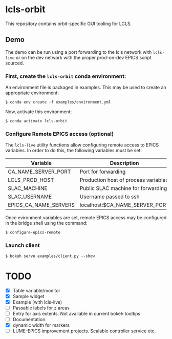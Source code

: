 # lcls-orbit

This repository contains orbit-specific GUI tooling for LCLS.

## Demo

The demo can be run using a port forwarding to the lcls network with `lcls-live` or on the dev network with the proper prod-on-dev EPICS script sourced.


### First, create the `lcls-orbit` conda environment:
An environment file is packaged in examples. This may be used to create an appropriate environment:

```
$ conda env create -f examples/environment.yml
```

Now, activate this environment:
```
$ conda activate lcls-orbit
```

### Configure Remote EPICS access (optional)

The `lcls-live` utility functions allow configuring remote access to EPICS variables. In order to do this, the following variables must be set:

| Variable             | Description                          |
|----------------------|--------------------------------------|
| CA_NAME_SERVER_PORT  | Port for forwarding                  |
| LCLS_PROD_HOST       | Production host of process variables |
| SLAC_MACHINE         | Public SLAC machine for forwarding   |
| SLAC_USERNAME        | Username passed to ssh               |
| EPICS_CA_NAME_SERVERS| localhost:$CA_NAME_SERVER_PORT       |

Once evironment variables are set, remote EPICS access may be configured in the bridge shell using the command:

```
$ configure-epics-remote
```

### Launch client
```
$ bokeh serve examples/client.py --show
```


# TODO
- [x] Table variable/monitor
- [x] Sample widget
- [x] Example (with lcls-live)
- [ ] Passable labels for z areas
- [ ] Entry for axis extents. Not available in current bokeh tooltips
- [ ] Documentation
- [x] dynamic width for markers
- [ ] LUME-EPICS improvement projects. Scalable controller service etc.
